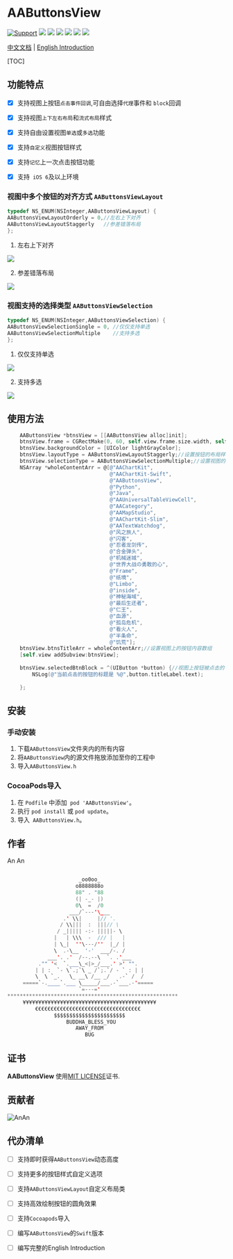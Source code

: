 # AAButtonsView
[![Support](https://img.shields.io/badge/support-iOS%206%2B%20-blue.svg?style=flat)](https://www.apple.com/nl/ios/)
[![](https://img.shields.io/badge/license-MIT-brightgreen.svg)](https://github.com/AAChartModel/AAButtonsView/blob/master/LICENSE)
[![](https://img.shields.io/badge/language-OC-green.svg)](https://github.com/AAChartModel/AAButtonsView)
[![](https://img.shields.io/badge/support-Animation-yellow.svg)](https://github.com/AAChartModel/AAButtonsView)
[![](https://img.shields.io/badge/support-Swift-orange.svg)](https://github.com/AAChartModel/AAButtonsView-Swift)
[![](https://jaywcjlove.github.io/sb/lang/chinese.svg)](https://github.com/AAChartModel/AAButtonsView/blob/master/README-CHINESE.md)
[![](https://jaywcjlove.github.io/sb/lang/english.svg)](https://github.com/AAChartModel/AAButtonsView)

[中文文档](https://github.com/AAChartModel/AAButtonsView/blob/master/README-CHINESE.md)  |  [English Introduction](https://github.com/AAChartModel/AAButtonsView)

[TOC]

## 功能特点


- [x]  支持视图上按钮`点击事件回调`,可自由选择`代理`事件和 `block`回调
- [x]  支持视图`上下左右布局`和`流式布局`样式
- [x]  支持自由设置视图`单选`或`多选`功能
- [x]  支持`自定义`视图按钮样式
- [x]  支持`记忆`上一次点击按钮功能
- [x]  支持` iOS 6`及以上环境



### 视图中多个按钮的对齐方式 `AAButtonsViewLayout`

``` objective-c
typedef NS_ENUM(NSInteger,AAButtonsViewLayout) {
AAButtonsViewLayoutOrderly = 0,//左右上下对齐
AAButtonsViewLayoutStaggerly   //参差错落布局
};
```

1. 左右上下对齐

![](https://github.com/AAChartModel/loadHtmlCssJsDemo-master/blob/master/AAButtonsViewImageResource/上下左右对齐.png)

2. 参差错落布局

![](https://github.com/AAChartModel/loadHtmlCssJsDemo-master/blob/master/AAButtonsViewImageResource/参差错落样式.png)


### 视图支持的选择类型 `AAButtonsViewSelection`

``` objective-c
typedef NS_ENUM(NSInteger,AAButtonsViewSelection) {
AAButtonsViewSelectionSingle = 0, //仅仅支持单选
AAButtonsViewSelectionMultiple    //支持多选
};
```
1.  仅仅支持单选

![](https://github.com/AAChartModel/loadHtmlCssJsDemo-master/blob/master/AAButtonsViewImageResource/单选按钮.png)

2. 支持多选

![](https://github.com/AAChartModel/loadHtmlCssJsDemo-master/blob/master/AAButtonsViewImageResource/多选按钮.png)

## 使用方法
``` objective-c
    AAButtonsView *btnsView = [[AAButtonsView alloc]init];
    btnsView.frame = CGRectMake(0, 60, self.view.frame.size.width, self.view.frame.size.height-300);
    btnsView.backgroundColor = [UIColor lightGrayColor];
    btnsView.layoutType = AAButtonsViewLayoutStaggerly;//设置按钮的布局样式为流式布局
    btnsView.selectionType = AAButtonsViewSelectionMultiple;//设置视图的按钮是多选类型
    NSArray *wholeContentArr = @[@"AAChartKit",
                                 @"AAChartKit-Swift",
                                 @"AAButtonsView",
                                 @"Python",
                                 @"Java",
                                 @"AAUniversalTableViewCell",
                                 @"AACategory",
                                 @"AAMapStudio",
                                 @"AAChartKit-Slim",
                                 @"AATextWatchdog",
                                 @"风之旅人",
                                 @"闪客",
                                 @"忍者龙剑传",
                                 @"合金弹头",
                                 @"机械迷城",
                                 @"世界大战の勇敢的心",
                                 @"Frame",
                                 @"纸境",
                                 @"Limbo",
                                 @"inside",
                                 @"神秘海域",
                                 @"最后生还者",
                                 @"仁王",
                                 @"血源",
                                 @"孤岛危机",
                                 @"看火人",
                                 @"半条命",
                                 @"饥荒"];
    btnsView.btnsTitleArr = wholeContentArr;//设置视图上的按钮内容数组
    [self.view addSubview:btnsView];
    
    btnsView.selectedBtnBlock = ^(UIButton *button) {//视图上按钮被点击的 block 回调事件
        NSLog(@"当前点击的按钮的标题是 %@",button.titleLabel.text);
        
    };
```
## 安装
### 手动安装
1. 下载`AAButtonsView`文件夹内的所有内容
2. 将`AAButtonsView`内的源文件拖放添加至你的工程中
3. 导入`AAButtonsView.h`

### CocoaPods导入
1. 在 `Podfile` 中添加` pod 'AAButtonsView'`。
2. 执行 `pod install` 或 `pod update`。
3. 导入` AAButtonsView.h`。

## 作者
An An 
```java

                       _oo0oo_
                      o8888888o
                      88" . "88
                      (| -_- |)
                      0\  =  /0
                    ___/`---'\___
                  .' \\|     |// '.
                 / \\|||  :  |||// \
                / _||||| -:- |||||- \
               |   | \\\  -  /// |   |
               | \_|  ''\---/''  |_/ |
               \  .-\__  '-'  ___/-. /
             ___'. .'  /--.--\  `. .'___
          ."" '<  `.___\_<|>_/___.' >' "".
         | | :  `- \`.;`\ _ /`;.`/ - ` : | |
         \  \ `_.   \_ __\ /__ _/   .-` /  /
     =====`-.____`.___ \_____/___.-`___.-'=====
                       `=---='
*******************************************************
     ¥¥¥¥¥¥¥¥¥¥¥¥¥¥¥¥¥¥¥¥¥¥¥¥¥¥¥¥¥¥¥¥¥¥¥¥¥¥¥¥¥¥¥
         €€€€€€€€€€€€€€€€€€€€€€€€€€€€€€€€€€
               $$$$$$$$$$$$$$$$$$$$$$$  
                   BUDDHA_BLESS_YOU       
                      AWAY_FROM
                         BUG

```



## 证书

 **AAButtonsView** 使用[MIT LICENSE](https://github.com/AAChartModel/AAButtonsView/blob/master/LICENSE)证书.

## 贡献者

 ![AnAn](https://avatars1.githubusercontent.com/u/16357599?s=40&v=4)

## 代办清单
- [ ]  支持即时获得`AAButtonsView`动态高度
- [ ]  支持更多的按钮样式自定义选项
- [ ]  支持`AAButtonsViewLayout`自定义布局类
- [ ]  支持高效绘制按钮的圆角效果
- [ ]  支持`Cocoapods`导入
- [ ]  编写`AAButtonsView`的`Swift`版本
- [ ]  编写完整的English Introduction




